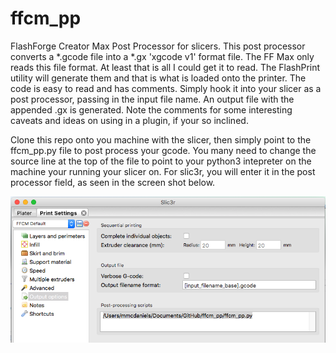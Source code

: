 # ffcm_pp
 FlashForge Creator Max Post Processor for slicers. This post processor converts a *.gcode file into a *.gx 'xgcode v1' format file. The FF Max only reads this file format. At least that is all I could get it to read. The FlashPrint utility will generate them and that is what is loaded onto the printer. The code is easy to read and has comments. Simply hook it into your slicer as a post processor, passing in the input file name. An output file with the appended .gx is generated. Note the comments for some interesting caveats and ideas on using in a plugin, if your so inclined.

Clone this repo onto you machine with the slicer, then simply point to the ffcm_pp.py file to post process your gcode. You many need to change the source line at the top of the file to point to your python3 intepreter on the machine your running your slicer on. For slic3r, you will enter it in the post processor field, as seen in the screen shot below.

![Screenshot](slic3r_post_processor_example_image.png)
